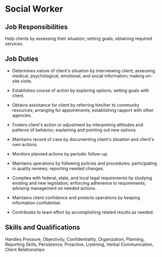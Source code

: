 # Social Worker

## Job Responsibilities

Help clients by assessing their situation; setting goals; obtaining required services.

## Job Duties

* Determines nature of client&apos;s situation by interviewing client; assessing medical, psychological, emotional, and social information; making on-site visits.

* Establishes course of action by exploring options; setting goals with client.

* Obtains assistance for client by referring him/her to community resources; arranging for appointments; establishing rapport with other agencies.

* Fosters client&apos;s action or adjustment by interpreting attitudes and patterns of behavior; explaining and pointing out new options.

* Maintains record of case by documenting client&apos;s situation and client&apos;s own actions.

* Monitors planned actions by periodic follow-up.

* Maintains operations by following policies and procedures; participating in quality reviews; reporting needed changes.

* Complies with federal, state, and local legal requirements by studying existing and new legislation; enforcing adherence to requirements; advising management on needed actions.

* Maintains client confidence and protects operations by keeping information confidential.

* Contributes to team effort by accomplishing related results as needed.

## Skills and Qualifications

Handles Pressure, Objectivity, Confidentiality, Organization, Planning, Reporting Skills, Persistence, Proactive, Listening, Verbal Communication, Client Relationships

